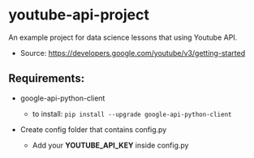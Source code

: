 # youtube-api-project

An example project for data science lessons that using Youtube API.

- Source: https://developers.google.com/youtube/v3/getting-started 

## Requirements:
- google-api-python-client
    - to install: `pip install --upgrade google-api-python-client`

- Create config folder that contains config.py
    - Add your **YOUTUBE_API_KEY** inside config.py
